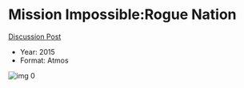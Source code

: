 # Mission Impossible:Rogue Nation

[Discussion Post](https://www.avsforum.com/threads/bass-eq-for-filtered-movies.2995212/post-56885352)

* Year: 2015
* Format: Atmos

![img 0](https://i.imgur.com/h01JyyI.jpg)

